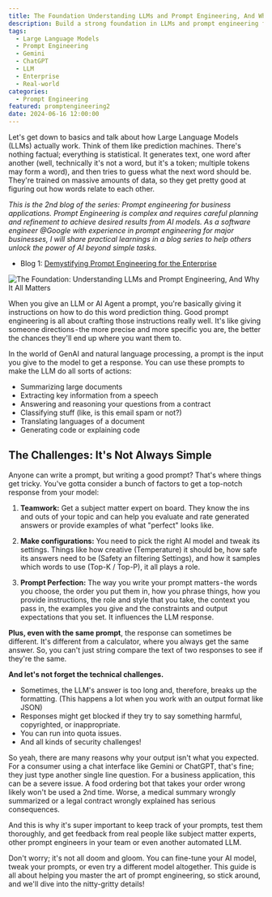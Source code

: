 ```yaml
---
title: The Foundation Understanding LLMs and Prompt Engineering, And Why It All Matters
description: Build a strong foundation in LLMs and prompt engineering for business success. Learn the core concepts and how to apply them to real-world use cases.
tags:
  - Large Language Models
  - Prompt Engineering
  - Gemini
  - ChatGPT
  - LLM
  - Enterprise
  - Real-world
categories:
  - Prompt Engineering
featured: promptengineering2
date: 2024-06-16 12:00:00
---
```


Let's get down to basics and talk about how Large Language Models (LLMs) actually work. Think of them like prediction machines. There's nothing factual; everything is statistical. It generates text, one word after another (well, technically it's not a word, but it's a token; multiple tokens may form a word), and then tries to guess what the next word should be. They're trained on massive amounts of data, so they get pretty good at figuring out how words relate to each other.

*This is the 2nd blog of the series: Prompt engineering for business applications. Prompt Engineering is complex and requires careful planning and refinement to achieve desired results from AI models. As a software engineer @Google with experience in prompt engineering for major businesses, I will share practical learnings in a blog series to help others unlock the power of AI beyond simple tasks.*

* Blog 1: [Demystifying Prompt Engineering for the Enterprise](https://www.leeboonstra.dev/prompt-engineering/prompt_engineering_guide1/)

<!--more-->

<img src="/images/medium_promptengineering2.jpeg" alt="The Foundation: Understanding LLMs and Prompt Engineering, And Why It All Matters" />

When you give an LLM or AI Agent a prompt, you're basically giving it instructions on how to do this word prediction thing. Good prompt engineering is all about crafting those instructions really well. It's like giving someone directions - the more precise and more specific you are, the better the chances they'll end up where you want them to.

In the world of GenAI and natural language processing, a prompt is the input you give to the model to get a response. You can use these prompts to make the LLM do all sorts of actions:

* Summarizing large documents
* Extracting key information from a speech
* Answering and reasoning your questions from a contract
* Classifying stuff (like, is this email spam or not?)
* Translating languages of a document
* Generating code or explaining code

## The Challenges: It's Not Always Simple
Anyone can write a prompt, but writing a good prompt? That's where things get tricky. You've gotta consider a bunch of factors to get a top-notch response from your model:

1. **Teamwork:** Get a subject matter expert on board. They know the ins and outs of your topic and can help you evaluate and rate generated answers or provide examples of what "perfect" looks like.

2. **Make configurations:** You need to pick the right AI model and tweak its settings. Things like how creative (Temperature) it should be, how safe its answers need to be (Safety an filtering Settings), and how it samples which words to use (Top-K / Top-P), it all plays a role.

3. **Prompt Perfection:** The way you write your prompt matters - the words you choose, the order you put them in, how you phrase things, how you provide instructions, the role and style that you take, the context you pass in, the examples you give and the constraints and output expectations that you set. It influences the LLM response.

**Plus, even with the same prompt**, the response can sometimes be different. It's different from a calculator, where you always get the same answer. So, you can't just string compare the text of two responses to see if they're the same.

**And let's not forget the technical challenges.**

* Sometimes, the LLM's answer is too long and, therefore, breaks up the formatting. (This happens a lot when you work with an output format like JSON)
* Responses might get blocked if they try to say something harmful, copyrighted, or inappropriate.
* You can run into quota issues.
* And all kinds of security challenges!

So yeah, there are many reasons why your output isn't what you expected. For a consumer using a chat interface like Gemini or ChatGPT, that's fine; they just type another single line question. For a business application, this can be a severe issue. A food ordering bot that takes your order wrong likely won't be used a 2nd time. Worse, a medical summary wrongly summarized or a legal contract wrongly explained has serious consequences.

And this is why it's super important to keep track of your prompts, test them thoroughly, and get feedback from real people like subject matter experts, other prompt engineers in your team or even another automated LLM.

Don't worry; it's not all doom and gloom. You can fine-tune your AI model, tweak your prompts, or even try a different model altogether. This guide is all about helping you master the art of prompt engineering, so stick around, and we'll dive into the nitty-gritty details!